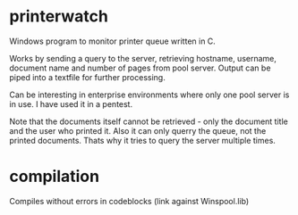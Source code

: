# printerwatch
Windows program to monitor printer queue written in C.

Works by sending a query to the server, retrieving hostname, username, document name and number of pages from pool server. Output can be piped into a textfile for further processing. 

Can be interesting in enterprise environments where only one pool server is in use. I have used it in a pentest. 

Note that the documents itself cannot be retrieved - only the document title and the user who printed it. Also it can only querry the queue, not the printed documents. Thats why it tries to query the server multiple times.

# compilation
Compiles without errors in codeblocks (link against Winspool.lib)
